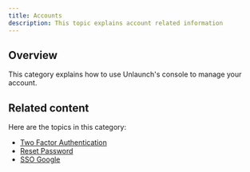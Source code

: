 ```yaml
---
title: Accounts
description: This topic explains account related information
---
```


## Overview

This category explains how to use Unlaunch's console to manage your account.

## Related content

Here are the topics in this category:

* [Two Factor Authentication](2F-auth.md)
* [Reset Password](reset-password.md)
* [SSO Google](sso-google.md)